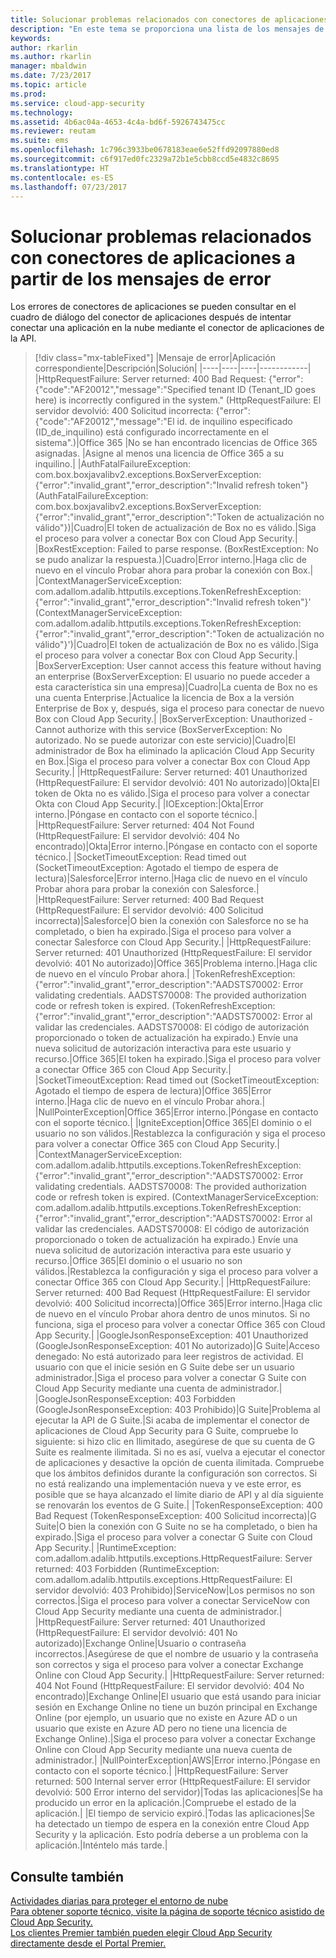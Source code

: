 ```yaml
---
title: Solucionar problemas relacionados con conectores de aplicaciones a partir de los mensajes de error en Cloud App Security | Microsoft Docs
description: "En este tema se proporciona una lista de los mensajes de error de los conectores de aplicaciones, así como recomendaciones para solucionarlos."
keywords: 
author: rkarlin
ms.author: rkarlin
manager: mbaldwin
ms.date: 7/23/2017
ms.topic: article
ms.prod: 
ms.service: cloud-app-security
ms.technology: 
ms.assetid: 4b6ac04a-4653-4c4a-bd6f-5926743475cc
ms.reviewer: reutam
ms.suite: ems
ms.openlocfilehash: 1c796c3933be0678183eae6e52ffd92097880ed8
ms.sourcegitcommit: c6f917ed0fc2329a72b1e5cbb8ccd5e4832c8695
ms.translationtype: HT
ms.contentlocale: es-ES
ms.lasthandoff: 07/23/2017
---
```

# <a name="troubleshooting-app-connectors-using-error-messages"></a>Solucionar problemas relacionados con conectores de aplicaciones a partir de los mensajes de error

Los errores de conectores de aplicaciones se pueden consultar en el cuadro de diálogo del conector de aplicaciones después de intentar conectar una aplicación en la nube mediante el conector de aplicaciones de la API.


> [!div class="mx-tableFixed"]
|Mensaje de error|Aplicación correspondiente|Descripción|Solución|
|----|----|----|------------|
|HttpRequestFailure: Server returned: 400 Bad Request: {"error":{"code":"AF20012","message":"Specified tenant ID (Tenant_ID goes here) is incorrectly configured in the system." (HttpRequestFailure: El servidor devolvió: 400 Solicitud incorrecta: {"error":{"code":"AF20012","message":"El id. de inquilino especificado (ID_de_inquilino) está configurado incorrectamente en el sistema".)|Office 365 |No se han encontrado licencias de Office 365 asignadas. |Asigne al menos una licencia de Office 365 a su inquilino.| 
|AuthFatalFailureException: com.box.boxjavalibv2.exceptions.BoxServerException: {"error":"invalid_grant","error_description":"Invalid refresh token"} (AuthFatalFailureException: com.box.boxjavalibv2.exceptions.BoxServerException: {"error":"invalid_grant","error_description":"Token de actualización no válido"})|Cuadro|El token de actualización de Box no es válido.|Siga el proceso para volver a conectar Box con Cloud App Security.|
|BoxRestException: Failed to parse response. (BoxRestException: No se pudo analizar la respuesta.)|Cuadro|Error interno.|Haga clic de nuevo en el vínculo Probar ahora para probar la conexión con Box.|
|ContextManagerServiceException: com.adallom.adalib.httputils.exceptions.TokenRefreshException: {"error":"invalid_grant","error_description":"Invalid refresh token"}' (ContextManagerServiceException: com.adallom.adalib.httputils.exceptions.TokenRefreshException: {"error":"invalid_grant","error_description":"Token de actualización no válido"}')|Cuadro|El token de actualización de Box no es válido.|Siga el proceso para volver a conectar Box con Cloud App Security.|
|BoxServerException: User cannot access this feature without having an enterprise (BoxServerException: El usuario no puede acceder a esta característica sin una empresa)|Cuadro|La cuenta de Box no es una cuenta Enterprise.|Actualice la licencia de Box a la versión Enterprise de Box y, después, siga el proceso para conectar de nuevo Box con Cloud App Security.|
|BoxServerException: Unauthorized - Cannot authorize with this service (BoxServerException: No autorizado. No se puede autorizar con este servicio)|Cuadro|El administrador de Box ha eliminado la aplicación Cloud App Security en Box.|Siga el proceso para volver a conectar Box con Cloud App Security.|
|HttpRequestFailure: Server returned: 401 Unauthorized (HttpRequestFailure: El servidor devolvió: 401 No autorizado)|Okta|El token de Okta no es válido.|Siga el proceso para volver a conectar Okta con Cloud App Security.|
|IOException:|Okta|Error interno.|Póngase en contacto con el soporte técnico.|
|HttpRequestFailure: Server returned: 404 Not Found (HttpRequestFailure: El servidor devolvió: 404 No encontrado)|Okta|Error interno.|Póngase en contacto con el soporte técnico.|
|SocketTimeoutException: Read timed out (SocketTimeoutException: Agotado el tiempo de espera de lectura)|Salesforce|Error interno.|Haga clic de nuevo en el vínculo Probar ahora para probar la conexión con Salesforce.|
|HttpRequestFailure: Server returned: 400 Bad Request (HttpRequestFailure: El servidor devolvió: 400 Solicitud incorrecta)|Salesforce|O bien la conexión con Salesforce no se ha completado, o bien ha expirado.|Siga el proceso para volver a conectar Salesforce con Cloud App Security.|
|HttpRequestFailure: Server returned: 401 Unauthorized (HttpRequestFailure: El servidor devolvió: 401 No autorizado)|Office 365|Problema interno.|Haga clic de nuevo en el vínculo Probar ahora.|
|TokenRefreshException: {"error":"invalid_grant","error_description":"AADSTS70002: Error validating credentials. AADSTS70008: The provided authorization code or refresh token is expired. (TokenRefreshException: {"error":"invalid_grant","error_description":"AADSTS70002: Error al validar las credenciales. AADSTS70008: El código de autorización proporcionado o token de actualización ha expirado.) Envíe una nueva solicitud de autorización interactiva para este usuario y recurso.|Office 365|El token ha expirado.|Siga el proceso para volver a conectar Office 365 con Cloud App Security.|
|SocketTimeoutException: Read timed out (SocketTimeoutException: Agotado el tiempo de espera de lectura)|Office 365|Error interno.|Haga clic de nuevo en el vínculo Probar ahora.|
|NullPointerException|Office 365|Error interno.|Póngase en contacto con el soporte técnico.|
|IgniteException|Office 365|El dominio o el usuario no son válidos.|Restablezca la configuración y siga el proceso para volver a conectar Office 365 con Cloud App Security.|
|ContextManagerServiceException: com.adallom.adalib.httputils.exceptions.TokenRefreshException: {"error":"invalid_grant","error_description":"AADSTS70002: Error validating credentials. AADSTS70008: The provided authorization code or refresh token is expired. (ContextManagerServiceException: com.adallom.adalib.httputils.exceptions.TokenRefreshException: {"error":"invalid_grant","error_description":"AADSTS70002: Error al validar las credenciales. AADSTS70008: El código de autorización proporcionado o token de actualización ha expirado.) Envíe una nueva solicitud de autorización interactiva para este usuario y recurso.|Office 365|El dominio o el usuario no son válidos.|Restablezca la configuración y siga el proceso para volver a conectar Office 365 con Cloud App Security.|
|HttpRequestFailure: Server returned: 400 Bad Request (HttpRequestFailure: El servidor devolvió: 400 Solicitud incorrecta)|Office 365|Error interno.|Haga clic de nuevo en el vínculo Probar ahora dentro de unos minutos. Si no funciona, siga el proceso para volver a conectar Office 365 con Cloud App Security.|
|GoogleJsonResponseException: 401 Unauthorized (GoogleJsonResponseException: 401 No autorizado)|G Suite|Acceso denegado: No está autorizado para leer registros de actividad. El usuario con que el inicie sesión en G Suite debe ser un usuario administrador.|Siga el proceso para volver a conectar G Suite con Cloud App Security mediante una cuenta de administrador.|
|GoogleJsonResponseException: 403 Forbidden (GoogleJsonResponseException: 403 Prohibido)|G Suite|Problema al ejecutar la API de G Suite.|Si acaba de implementar el conector de aplicaciones de Cloud App Security para G Suite, compruebe lo siguiente: si hizo clic en Ilimitado, asegúrese de que su cuenta de G Suite es realmente ilimitada. Si no es así, vuelva a ejecutar el conector de aplicaciones y desactive la opción de cuenta ilimitada. Compruebe que los ámbitos definidos durante la configuración son correctos. Si no está realizando una implementación nueva y ve este error, es posible que se haya alcanzado el límite diario de API y al día siguiente se renovarán los eventos de G Suite.|
|TokenResponseException: 400 Bad Request (TokenResponseException: 400 Solicitud incorrecta)|G Suite|O bien la conexión con G Suite no se ha completado, o bien ha expirado.|Siga el proceso para volver a conectar G Suite con Cloud App Security.|
|RuntimeException: com.adallom.adalib.httputils.exceptions.HttpRequestFailure: Server returned: 403 Forbidden (RuntimeException: com.adallom.adalib.httputils.exceptions.HttpRequestFailure: El servidor devolvió: 403 Prohibido)|ServiceNow|Los permisos no son correctos.|Siga el proceso para volver a conectar ServiceNow con Cloud App Security mediante una cuenta de administrador.|
|HttpRequestFailure: Server returned: 401 Unauthorized (HttpRequestFailure: El servidor devolvió: 401 No autorizado)|Exchange Online|Usuario o contraseña incorrectos.|Asegúrese de que el nombre de usuario y la contraseña son correctos y siga el proceso para volver a conectar Exchange Online con Cloud App Security.|
|HttpRequestFailure: Server returned: 404 Not Found (HttpRequestFailure: El servidor devolvió: 404 No encontrado)|Exchange Online|El usuario que está usando para iniciar sesión en Exchange Online no tiene un buzón principal en Exchange Online (por ejemplo, un usuario que no existe en Azure AD o un usuario que existe en Azure AD pero no tiene una licencia de Exchange Online).|Siga el proceso para volver a conectar Exchange Online con Cloud App Security mediante una nueva cuenta de administrador.|
|NullPointerException|AWS|Error interno.|Póngase en contacto con el soporte técnico.|
|HttpRequestFailure: Server returned: 500 Internal server error (HttpRequestFailure: El servidor devolvió: 500 Error interno del servidor)|Todas las aplicaciones|Se ha producido un error en la aplicación.|Compruebe el estado de la aplicación.|
|El tiempo de servicio expiró.|Todas las aplicaciones|Se ha detectado un tiempo de espera en la conexión entre Cloud App Security y la aplicación. Esto podría deberse a un problema con la aplicación.|Inténtelo más tarde.|

## <a name="see-also"></a>Consulte también  
[Actividades diarias para proteger el entorno de nube](daily-activities-to-protect-your-cloud-environment.md)   
[Para obtener soporte técnico, visite la página de soporte técnico asistido de Cloud App Security.](http://support.microsoft.com/oas/default.aspx?prid=16031)   
[Los clientes Premier también pueden elegir Cloud App Security directamente desde el Portal Premier.](https://premier.microsoft.com/)  
  
  
